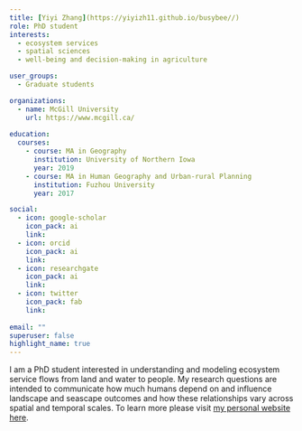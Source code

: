 ```yaml
---
title: [Yiyi Zhang](https://yiyizh11.github.io/busybee//)
role: PhD student
interests:
  - ecosystem services
  - spatial sciences
  - well-being and decision-making in agriculture

user_groups:
  - Graduate students

organizations:
  - name: McGill University
    url: https://www.mcgill.ca/
    
education:
  courses:
    - course: MA in Geography
      institution: University of Northern Iowa
      year: 2019
    - course: MA in Human Geography and Urban-rural Planning
      institution: Fuzhou University
      year: 2017

social:
  - icon: google-scholar
    icon_pack: ai
    link: 
  - icon: orcid
    icon_pack: ai
    link: 
  - icon: researchgate
    icon_pack: ai
    link: 
  - icon: twitter
    icon_pack: fab
    link: 
    
email: ""
superuser: false
highlight_name: true
--- 
```

I am a PhD student interested in understanding and modeling ecosystem service flows from land and water to people. My research questions are intended to communicate how much humans depend on and influence landscape and seascape outcomes and how these relationships vary across spatial and temporal scales. To learn more please visit [my personal website here](https://yiyizh11.github.io/busybee//).